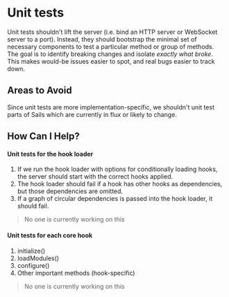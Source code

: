# Unit tests

Unit tests shouldn't lift the server (i.e. bind an HTTP server or WebSocket server to a port). Instead, they should bootstrap the minimal set of necessary components to test a particular method or group of methods.  The goal is to identify breaking changes and isolate _exactly what broke_.  This makes would-be issues easier to spot, and real bugs easier to track down.


## Areas to Avoid
Since unit tests are more implementation-specific, we shouldn't unit test parts of Sails which are currently in flux or likely to change.

## How Can I Help?


#### Unit tests for the hook loader

1. If we run the hook loader with options for conditionally loading hooks, the server should start with the correct hooks applied.
2. The hook loader should fail if a hook has other hooks as dependencies, but those dependencies are omitted.
3. If a graph of circular dependencies is passed into the hook loader, it should fail.

> No one is currently working on this



#### Unit tests for each core hook

1. initialize()
2. loadModules()
3. configure()
3. Other important methods (hook-specific)

> No one is currently working on this